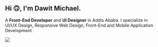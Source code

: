 
## Hi 🙃, I'm Dawit Michael.

A **Front-End Developer** and **UI Designer** in Addis Ababa. I specialize in UI/UX Design,
Responsive Web Design, Front-End  and Mobile Application Development .  

<img src="https://openflow-plc.com/wp-content/uploads/2021/08/helo.png"></img>


